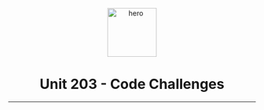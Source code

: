 <div align="center">
	<a href="https://www.buildwithunit.com/"><img src="https://assets-global.website-files.com/6328c53987183b42e8a37407/633c9ee0f6b51f06943cda98_6252814a8d3a4200f1d3f434_618440b7d2b35b1327c8d984_Logo%20White%20(2)%20(2).png" alt="hero" width="100px"/></a>
	<h1>Unit 203 - Code Challenges</h1>
</div>

---
